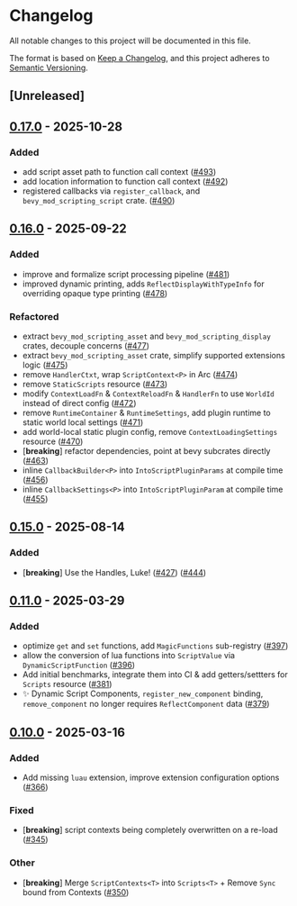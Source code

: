 # Changelog

All notable changes to this project will be documented in this file.

The format is based on [Keep a Changelog](https://keepachangelog.com/en/1.0.0/),
and this project adheres to [Semantic Versioning](https://semver.org/spec/v2.0.0.html).

## [Unreleased]

## [0.17.0](https://github.com/mgi388/bevy_mod_scripting/compare/bevy_mod_scripting_lua-v0.16.0...bevy_mod_scripting_lua-v0.17.0) - 2025-10-28

### Added

- add script asset path to function call context ([#493](https://github.com/mgi388/bevy_mod_scripting/pull/493))
- add location information to function call context ([#492](https://github.com/mgi388/bevy_mod_scripting/pull/492))
- registered callbacks via `register_callback`, and `bevy_mod_scripting_script` crate. ([#490](https://github.com/mgi388/bevy_mod_scripting/pull/490))

## [0.16.0](https://github.com/makspll/bevy_mod_scripting/compare/bevy_mod_scripting_lua-v0.15.1...bevy_mod_scripting_lua-v0.16.0) - 2025-09-22

### Added

- improve and formalize script processing pipeline ([#481](https://github.com/makspll/bevy_mod_scripting/pull/481))
- improved dynamic printing, adds `ReflectDisplayWithTypeInfo` for overriding opaque type printing ([#478](https://github.com/makspll/bevy_mod_scripting/pull/478))

### Refactored

- extract `bevy_mod_scripting_asset` and `bevy_mod_scripting_display` crates, decouple concerns ([#477](https://github.com/makspll/bevy_mod_scripting/pull/477))
- extract `bevy_mod_scripting_asset` crate, simplify supported extensions logic ([#475](https://github.com/makspll/bevy_mod_scripting/pull/475))
- remove `HandlerCtxt`, wrap `ScriptContext<P>` in Arc ([#474](https://github.com/makspll/bevy_mod_scripting/pull/474))
- remove `StaticScripts`  resource ([#473](https://github.com/makspll/bevy_mod_scripting/pull/473))
- modify `ContextLoadFn` & `ContextReloadFn` & `HandlerFn` to use `WorldId` instead of direct config ([#472](https://github.com/makspll/bevy_mod_scripting/pull/472))
- remove `RuntimeContainer` & `RuntimeSettings`, add plugin runtime to static world local settings ([#471](https://github.com/makspll/bevy_mod_scripting/pull/471))
- add world-local static plugin config, remove `ContextLoadingSettings` resource ([#470](https://github.com/makspll/bevy_mod_scripting/pull/470))
- [**breaking**] refactor dependencies, point at bevy subcrates directly ([#463](https://github.com/makspll/bevy_mod_scripting/pull/463))
- inline `CallbackBuilder<P>` into `IntoScriptPluginParams` at compile time ([#456](https://github.com/makspll/bevy_mod_scripting/pull/456))
- inline `CallbackSettings<P>` into `IntoScriptPluginParam` at compile time ([#455](https://github.com/makspll/bevy_mod_scripting/pull/455))

## [0.15.0](https://github.com/makspll/bevy_mod_scripting/compare/bevy_mod_scripting_lua-v0.14.0...bevy_mod_scripting_lua-v0.15.0) - 2025-08-14

### Added

- [**breaking**] Use the Handles, Luke! ([#427](https://github.com/makspll/bevy_mod_scripting/pull/427)) ([#444](https://github.com/makspll/bevy_mod_scripting/pull/444))

## [0.11.0](https://github.com/makspll/bevy_mod_scripting/compare/bevy_mod_scripting_lua-v0.10.0...bevy_mod_scripting_lua-v0.11.0) - 2025-03-29

### Added

- optimize `get` and `set` functions, add `MagicFunctions` sub-registry ([#397](https://github.com/makspll/bevy_mod_scripting/pull/397))
- allow the conversion of lua functions into `ScriptValue` via `DynamicScriptFunction` ([#396](https://github.com/makspll/bevy_mod_scripting/pull/396))
- Add initial benchmarks, integrate them into CI & add getters/settters for `Scripts` resource ([#381](https://github.com/makspll/bevy_mod_scripting/pull/381))
- :sparkles: Dynamic Script Components, `register_new_component` binding, `remove_component` no longer requires `ReflectComponent` data ([#379](https://github.com/makspll/bevy_mod_scripting/pull/379))

## [0.10.0](https://github.com/makspll/bevy_mod_scripting/compare/bevy_mod_scripting_lua-v0.9.11...bevy_mod_scripting_lua-v0.10.0) - 2025-03-16

### Added

- Add missing `luau` extension, improve extension configuration options ([#366](https://github.com/makspll/bevy_mod_scripting/pull/366))

### Fixed

- [**breaking**] script contexts being completely overwritten on a re-load ([#345](https://github.com/makspll/bevy_mod_scripting/pull/345))

### Other

- [**breaking**] Merge `ScriptContexts<T>` into `Scripts<T>` + Remove `Sync` bound from Contexts ([#350](https://github.com/makspll/bevy_mod_scripting/pull/350))

